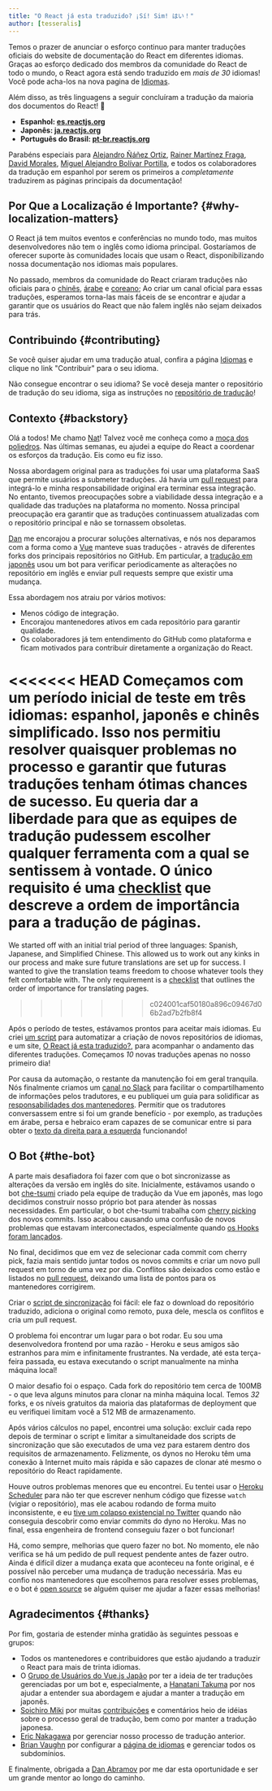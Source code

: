 ```yaml
---
title: "O React já esta traduzido? ¡Sí! Sim! はい！"
author: [tesseralis]
---
```


Temos o prazer de anunciar o esforço continuo para manter traduções oficiais do website de documentação do React em diferentes idiomas. Graças ao esforço dedicado dos membros da comunidade do React de todo o mundo, o React agora está sendo traduzido em *mais de 30* idiomas! Você pode acha-los na nova pagina de [Idiomas](/languages).

Além disso, as três linguagens a seguir concluíram a tradução da maioria dos documentos do React! 🎉

* **Espanhol: [es.reactjs.org](https://es.reactjs.org)**
* **Japonês: [ja.reactjs.org](https://ja.reactjs.org)**
* **Português do Brasil: [pt-br.reactjs.org](https://pt-br.reactjs.org)**

Parabéns especiais para [Alejandro Ñáñez Ortiz](https://github.com/alejandronanez), [Rainer Martínez Fraga](https://github.com/carburo), [David Morales](https://github.com/dmorales), [Miguel Alejandro Bolívar Portilla](https://github.com/Darking360), e todos os colaboradores da tradução em espanhol por serem os primeiros a *completamente* traduzirem as páginas principais da documentação!

## Por Que a Localização é Importante? {#why-localization-matters}

O React já tem muitos eventos e conferências no mundo todo, mas muitos desenvolvedores não tem o inglês como idioma principal. Gostaríamos de oferecer suporte às comunidades locais que usam o React, disponibilizando nossa documentação nos idiomas mais populares.

No passado, membros da comunidade do React criaram traduções não oficiais para o [chinês](https://github.com/discountry/react), [árabe](https://wiki.hsoub.com/React) e [coreano](https://github.com/reactjs/ko.reactjs.org/issues/4); Ao criar um canal oficial para essas traduções, esperamos torna-las mais fáceis de se encontrar e ajudar a garantir que os usuários do React que não falem inglês não sejam deixados para trás.

## Contribuindo {#contributing}

Se você quiser ajudar em uma tradução atual, confira a página [Idiomas](/languages) e clique no link "Contribuir" para o seu idioma.

Não consegue encontrar o seu idioma? Se você deseja manter o repositório de tradução do seu idioma, siga as instruções no [repositório de tradução](https://github.com/reactjs/reactjs.org-translation#starting-a-new-translation)!

## Contexto {#backstory}

Olá a todos! Me chamo [Nat](https://twitter.com/tesseralis)! Talvez você me conheça como a [moça dos poliedros](https://www.youtube.com/watch?v=Ew-UzGC8RqQ). Nas últimas semanas, eu ajudei a equipe do React a coordenar os esforços da tradução. Eis como eu fiz isso.

Nossa abordagem original para as traduções foi usar uma plataforma SaaS que permite usuários a submeter traduções. Já havia um [pull request](https://github.com/reactjs/reactjs.org/pull/873) para integrá-lo e minha responsabilidade original era terminar essa integração. No entanto, tivemos preocupações sobre a viabilidade dessa integração e a qualidade das traduções na plataforma no momento. Nossa principal preocupação era garantir que as traduções continuassem atualizadas com o repositório principal e não se tornassem obsoletas.

[Dan](https://twitter.com/dan_abramov) me encorajou a procurar soluções alternativas, e nós nos deparamos com a forma como a [Vue](https://vuejs.org) manteve suas traduções - através de diferentes forks dos principais repositórios no GitHub. Em particular, a [tradução em japonês](https://jp.vuejs.org) usou um bot para verificar periodicamente as alterações no repositório em inglês e enviar pull requests sempre que existir uma mudança.

Essa abordagem nos atraiu por vários motivos:

* Menos código de integração.
* Encorajou mantenedores ativos em cada repositório para garantir qualidade.
* Os colaboradores já tem entendimento do GitHub como plataforma e ficam motivados para contribuir diretamente a organização do React.

<<<<<<< HEAD
Começamos com um período inicial de teste em três idiomas: espanhol, japonês e chinês simplificado. Isso nos permitiu resolver quaisquer problemas no processo e garantir que futuras traduções tenham ótimas chances de sucesso. Eu queria dar a liberdade para que as equipes de tradução pudessem escolher qualquer ferramenta com a qual se sentissem à vontade. O único requisito é uma [checklist](https://github.com/reactjs/reactjs.org-translation/blob/master/PROGRESS.template.md) que descreve a ordem de importância para a tradução de páginas.
=======
We started off with an initial trial period of three languages: Spanish, Japanese, and Simplified Chinese. This allowed us to work out any kinks in our process and make sure future translations are set up for success. I wanted to give the translation teams freedom to choose whatever tools they felt comfortable with. The only requirement is a [checklist](https://github.com/reactjs/reactjs.org-translation/blob/master/PROGRESS.template.md) that outlines the order of importance for translating pages. 
>>>>>>> c024001caf50180a896c09467d06b2ad7b2fb8f4

Após o período de testes, estávamos prontos para aceitar mais idiomas. Eu criei [um script](https://github.com/reactjs/reactjs.org-translation/blob/master/scripts/create.js) para automatizar a criação de novos repositórios de idiomas, e um site, [O React já esta traduzido?](https://isreacttranslatedyet.com), para acompanhar o andamento das diferentes traduções. Começamos *10* novas traduções apenas no nosso primeiro dia!

Por causa da automação, o restante da manutenção foi em geral tranquila. Nós finalmente criamos um [canal no Slack](https://rt-slack-invite.herokuapp.com) para facilitar o compartilhamento de informações pelos tradutores, e eu publiquei um guia para solidificar as [responsabilidades dos mantenedores](https://github.com/reactjs/reactjs.org-translation/blob/master/maintainer-guide.md). Permitir que os tradutores conversassem entre si foi um grande benefício - por exemplo, as traduções em árabe, persa e hebraico eram capazes de se comunicar entre si para obter o [texto da direita para a esquerda](https://en.wikipedia.org/wiki/Right-to-left) funcionando!

## O Bot {#the-bot}

A parte mais desafiadora foi fazer com que o bot sincronizasse as alterações da versão em inglês do site. Inicialmente, estávamos usando o bot [che-tsumi](https://github.com/vuejs-jp/che-tsumi) criado pela equipe de tradução da Vue em japonês, mas logo decidimos construir nosso próprio bot para atender às nossas necessidades. Em particular, o bot che-tsumi trabalha com [cherry picking](https://git-scm.com/docs/git-cherry-pick) dos novos commits. Isso acabou causando uma confusão de novos problemas que estavam interconectados, especialmente quando [os Hooks foram lançados](/blog/2019/02/06/react-v16.8.0.html).

No final, decidimos que em vez de selecionar cada commit com cherry pick, fazia mais sentido juntar todos os novos commits e criar um novo pull request em torno de uma vez por dia. Conflitos são deixados como estão e listados no [pull request](https://github.com/reactjs/pt-BR.reactjs.org/pull/114), deixando uma lista de pontos para os mantenedores corrigirem.

Criar o [script de sincronização](https://github.com/reactjs/reactjs.org-translation/blob/master/scripts/sync.js) foi fácil: ele faz o download do repositório traduzido, adiciona o original como remoto, puxa dele, mescla os conflitos e cria um pull request.

O problema foi encontrar um lugar para o bot rodar. Eu sou uma desenvolvedora frontend por uma razão - Heroku e seus amigos são estranhos para mim e infinitamente frustrantes. Na verdade, até esta terça-feira passada, eu estava executando o script manualmente na minha máquina local!

O maior desafio foi o espaço. Cada fork do repositório tem cerca de 100MB - o que leva alguns minutos para clonar na minha máquina local. Temos *32* forks, e os níveis gratuitos da maioria das plataformas de deployment que eu verifiquei limitam você a 512 MB de armazenamento.

Após vários cálculos no papel, encontrei uma solução: excluir cada repo depois de terminar o script e limitar a simultaneidade dos scripts de sincronização que são executados de uma vez para estarem dentro dos requisitos de armazenamento. Felizmente, os dynos no Heroku têm uma conexão à Internet muito mais rápida e são capazes de clonar até mesmo o repositório do React rapidamente.

Houve outros problemas menores que eu encontrei. Eu tentei usar o [Heroku Scheduler](https://elements.heroku.com/addons/scheduler) para não ter que escrever nenhum código que fizesse `watch` (vigiar o repositório), mas ele acabou rodando de forma muito inconsistente, e eu [tive um colapso existencial no Twitter](https://twitter.com/tesseralis/status/1097387938088796160) quando não conseguia descobrir como enviar commits do dyno no Heroku. Mas no final, essa engenheira de frontend conseguiu fazer o bot funcionar!

Há, como sempre, melhorias que quero fazer no bot. No momento, ele não verifica se há um pedido de pull request pendente antes de fazer outro. Ainda é difícil dizer a mudança exata que aconteceu na fonte original, e é possível não perceber uma mudança de tradução necessária. Mas eu confio nos mantenedores que escolhemos para resolver esses problemas, e o bot é [open source](https://github.com/reactjs/reactjs.org-translation) se alguém quiser me ajudar a fazer essas melhorias!

## Agradecimentos {#thanks}

Por fim, gostaria de estender minha gratidão às seguintes pessoas e grupos:

 * Todos os mantenedores e contribuidores que estão ajudando a traduzir o React para mais de trinta idiomas.
 * O [Grupo de Usuários do Vue.js Japão](https://github.com/vuejs-jp) por ter a ideia de ter traduções gerenciadas por um bot e, especialmente, a [Hanatani Takuma](https://github.com/potato4d) por nos ajudar a entender sua abordagem e ajudar a manter a tradução em japonês.
 * [Soichiro Miki](https://github.com/smikitky) por muitas [contribuições](https://github.com/reactjs/reactjs.org/pull/1636) e comentários heio de idéias sobre o processo geral de tradução, bem como por manter a tradução japonesa.
 * [Eric Nakagawa](https://github.com/ericnakagawa) por gerenciar nosso processo de tradução anterior.
 * [Brian Vaughn](https://github.com/bvaughn) por configurar a [página de idiomas](/languages) e gerenciar todos os subdomínios.

E finalmente, obrigada a [Dan Abramov](https://twitter.com/dan_abramov) por me dar esta oportunidade e ser um grande mentor ao longo do caminho.
